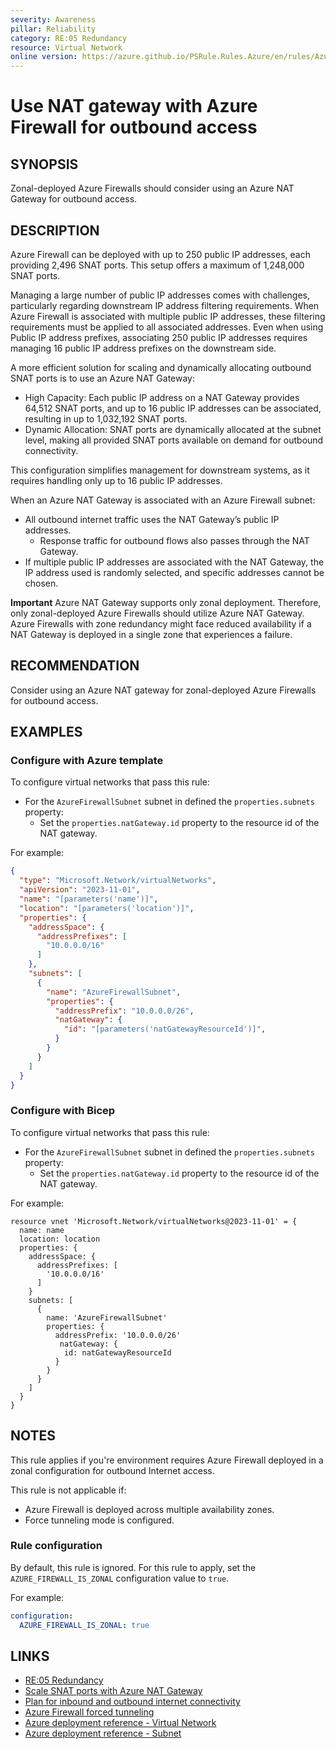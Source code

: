 ```yaml
---
severity: Awareness
pillar: Reliability
category: RE:05 Redundancy
resource: Virtual Network
online version: https://azure.github.io/PSRule.Rules.Azure/en/rules/Azure.VNET.FirewallSubnetNAT/
---
```


# Use NAT gateway with Azure Firewall for outbound access

## SYNOPSIS

Zonal-deployed Azure Firewalls should consider using an Azure NAT Gateway for outbound access.

## DESCRIPTION

Azure Firewall can be deployed with up to 250 public IP addresses, each providing 2,496 SNAT ports. This setup offers a maximum of 1,248,000 SNAT ports.

Managing a large number of public IP addresses comes with challenges, particularly regarding downstream IP address filtering requirements. When Azure Firewall is associated with multiple public IP addresses, these filtering requirements must be applied to all associated addresses. 
Even when using Public IP address prefixes, associating 250 public IP addresses requires managing 16 public IP address prefixes on the downstream side.

A more efficient solution for scaling and dynamically allocating outbound SNAT ports is to use an Azure NAT Gateway:

- High Capacity: Each public IP address on a NAT Gateway provides 64,512 SNAT ports, and up to 16 public IP addresses can be associated, resulting in up to 1,032,192 SNAT ports.
- Dynamic Allocation: SNAT ports are dynamically allocated at the subnet level, making all provided SNAT ports available on demand for outbound connectivity.

This configuration simplifies management for downstream systems, as it requires handling only up to 16 public IP addresses.

When an Azure NAT Gateway is associated with an Azure Firewall subnet:

- All outbound internet traffic uses the NAT Gateway’s public IP addresses.
  - Response traffic for outbound flows also passes through the NAT Gateway.
- If multiple public IP addresses are associated with the NAT Gateway, the IP address used is randomly selected, and specific addresses cannot be chosen.

**Important** Azure NAT Gateway supports only zonal deployment. Therefore, only zonal-deployed Azure Firewalls should utilize Azure NAT Gateway.
Azure Firewalls with zone redundancy might face reduced availability if a NAT Gateway is deployed in a single zone that experiences a failure.

## RECOMMENDATION

Consider using an Azure NAT gateway for zonal-deployed Azure Firewalls for outbound access.

## EXAMPLES

### Configure with Azure template

To configure virtual networks that pass this rule:

- For the `AzureFirewallSubnet` subnet in defined the `properties.subnets` property:
  - Set the `properties.natGateway.id` property to the resource id of the NAT gateway.

For example:

```json
{
  "type": "Microsoft.Network/virtualNetworks",
  "apiVersion": "2023-11-01",
  "name": "[parameters('name')]",
  "location": "[parameters('location')]",
  "properties": {
    "addressSpace": {
      "addressPrefixes": [
        "10.0.0.0/16"
      ]
    },
    "subnets": [
      {
        "name": "AzureFirewallSubnet",
        "properties": {
          "addressPrefix": "10.0.0.0/26",
          "natGateway": {
            "id": "[parameters('natGatewayResourceId')]",
          }
        }
      }
    ]
  }
}
```

### Configure with Bicep

To configure virtual networks that pass this rule:

- For the `AzureFirewallSubnet` subnet in defined the `properties.subnets` property:
  - Set the `properties.natGateway.id` property to the resource id of the NAT gateway.

For example:

```bicep
resource vnet 'Microsoft.Network/virtualNetworks@2023-11-01' = {
  name: name
  location: location
  properties: {
    addressSpace: {
      addressPrefixes: [
        '10.0.0.0/16'
      ]
    }
    subnets: [
      {
        name: 'AzureFirewallSubnet'
        properties: {
          addressPrefix: '10.0.0.0/26'
           natGateway: {
            id: natGatewayResourceId
          }
        }
      }
    ]
  }
}
```

## NOTES

This rule applies if you're environment requires Azure Firewall deployed in a zonal configuration for outbound Internet access.

This rule is not applicable if:

- Azure Firewall is deployed across multiple availability zones.
- Force tunneling mode is configured.

### Rule configuration

<!-- module:config rule AZURE_FIREWALL_IS_ZONAL -->

By default, this rule is ignored.
For this rule to apply, set the `AZURE_FIREWALL_IS_ZONAL` configuration value to `true`.

For example:

```yaml
configuration:
  AZURE_FIREWALL_IS_ZONAL: true
```

## LINKS

- [RE:05 Redundancy](https://learn.microsoft.com/azure/well-architected/reliability/redundancy)
- [Scale SNAT ports with Azure NAT Gateway](https://learn.microsoft.com/azure/firewall/integrate-with-nat-gateway)
- [Plan for inbound and outbound internet connectivity](https://learn.microsoft.com/azure/cloud-adoption-framework/ready/azure-best-practices/plan-for-inbound-and-outbound-internet-connectivity)
- [Azure Firewall forced tunneling](https://learn.microsoft.com/azure/firewall/forced-tunneling)
- [Azure deployment reference - Virtual Network](https://learn.microsoft.com/azure/templates/microsoft.network/virtualnetworks)
- [Azure deployment reference - Subnet](https://learn.microsoft.com/azure/templates/microsoft.network/virtualnetworks/subnets)
